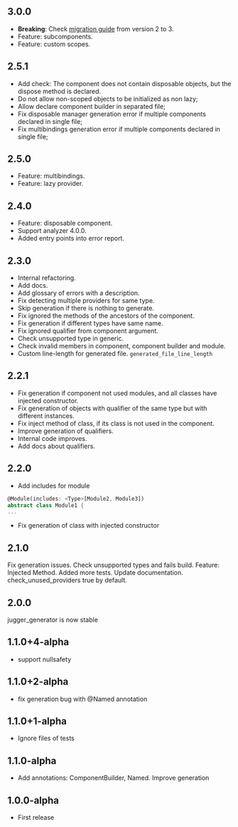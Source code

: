## 3.0.0

* **Breaking**: Check [migration guide](https://github.com/ivk1800/jugger.dart#from-2-to-3) from version 2 to 3.
* Feature: subcomponents.
* Feature: custom scopes.

## 2.5.1

* Add check: The component does not contain disposable objects, but the dispose method is declared.
* Do not allow non-scoped objects to be initialized as non lazy;
* Allow declare component builder in separated file;
* Fix disposable manager generation error if multiple components declared in single file;
* Fix multibindings generation error if multiple components declared in single file;

## 2.5.0

* Feature: multibindings.
* Feature: lazy provider.

## 2.4.0

* Feature: disposable component. 
* Support analyzer 4.0.0.
* Added entry points into error report.

## 2.3.0

* Internal refactoring.
* Add docs.
* Add glossary of errors with a description.
* Fix detecting multiple providers for same type.
* Skip generation if there is nothing to generate.
* Fix ignored the methods of the ancestors of the component.
* Fix generation if different types have same name.
* Fix ignored qualifier from component argument.
* Check unsupported type in generic.
* Check invalid members in component, component builder and module.
* Custom line-length for generated file. `generated_file_line_length`

## 2.2.1

* Fix generation if component not used modules, and all classes have injected constructor.
* Fix generation of objects with qualifier of the same type but with different instances.
* Fix inject method of class, if its class is not used in the component.
* Improve generation of qualifiers.
* Internal code improves.
* Add docs about qualifiers.

## 2.2.0

* Add includes for module
```dart
@Module(includes: <Type>[Module2, Module3])
abstract class Module1 {
...
```
* Fix generation of class with injected constructor

## 2.1.0

Fix generation issues.
Check unsupported types and fails build.
Feature: Injected Method.
Added more tests.
Update documentation.
check_unused_providers true by default.

## 2.0.0

jugger_generator is now stable

## 1.1.0+4-alpha

* support nullsafety

## 1.1.0+2-alpha

* fix generation bug with @Named annotation

## 1.1.0+1-alpha

* Ignore files of tests

## 1.1.0-alpha

* Add annotations: ComponentBuilder, Named. Improve generation

## 1.0.0-alpha

* First release
